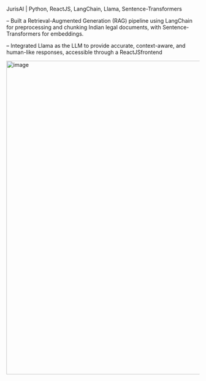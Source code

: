  JurisAI | Python, ReactJS, LangChain, Llama, Sentence-Transformers 
 
 – Built a Retrieval-Augmented Generation (RAG) pipeline using LangChain for preprocessing and chunking Indian legal documents, with Sentence-Transformers for embeddings.
 
 – Integrated Llama as the LLM to provide accurate, context-aware, and human-like responses, accessible through a ReactJSfrontend
 

<img width="1332" height="818" alt="image" src="https://github.com/user-attachments/assets/db097be4-8fa8-4d0b-be21-78b1417ec455" />
